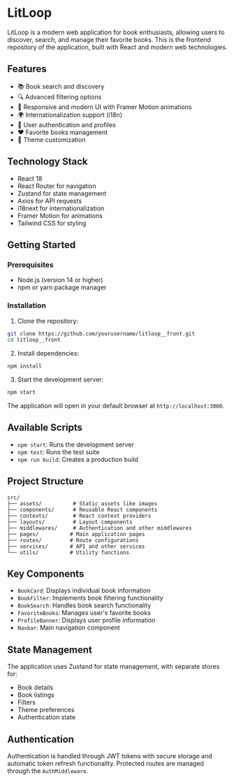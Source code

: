 # LitLoop

LitLoop is a modern web application for book enthusiasts, allowing users to discover, search, and manage their favorite books. This is the frontend repository of the application, built with React and modern web technologies.

## Features

- 📚 Book search and discovery
- 🔍 Advanced filtering options
- 💫 Responsive and modern UI with Framer Motion animations
- 🌍 Internationalization support (i18n)
- 👤 User authentication and profiles
- ❤️ Favorite books management
- 🎨 Theme customization

## Technology Stack

- React 18
- React Router for navigation
- Zustand for state management
- Axios for API requests
- i18next for internationalization
- Framer Motion for animations
- Tailwind CSS for styling

## Getting Started

### Prerequisites

- Node.js (version 14 or higher)
- npm or yarn package manager

### Installation

1. Clone the repository:
```bash
git clone https://github.com/yourusername/litloop__front.git
cd litloop__front
```

2. Install dependencies:
```bash
npm install
```

3. Start the development server:
```bash
npm start
```

The application will open in your default browser at `http://localhost:3000`.

## Available Scripts

- `npm start`: Runs the development server
- `npm test`: Runs the test suite
- `npm run build`: Creates a production build

## Project Structure

```
src/
├── assets/          # Static assets like images
├── components/      # Reusable React components
├── contexts/        # React context providers
├── layouts/         # Layout components
├── middlewares/     # Authentication and other middlewares
├── pages/          # Main application pages
├── routes/         # Route configurations
├── services/       # API and other services
└── utils/          # Utility functions
```

## Key Components

- `BookCard`: Displays individual book information
- `BookFilter`: Implements book filtering functionality
- `BookSearch`: Handles book search functionality
- `FavoriteBooks`: Manages user's favorite books
- `ProfileBanner`: Displays user profile information
- `Navbar`: Main navigation component

## State Management

The application uses Zustand for state management, with separate stores for:
- Book details
- Book listings
- Filters
- Theme preferences
- Authentication state

## Authentication

Authentication is handled through JWT tokens with secure storage and automatic token refresh functionality. Protected routes are managed through the `AuthMiddleware`.

